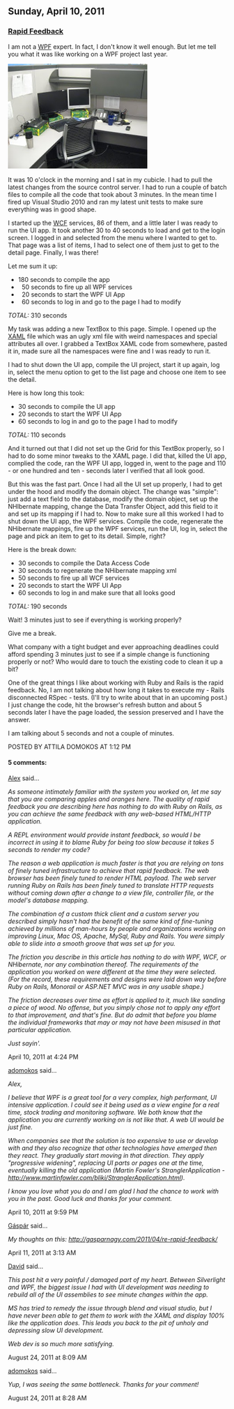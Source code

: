 ## Sunday, April 10, 2011

### [Rapid Feedback](http://www.adomokos.com/2011/04/rapid-feedback.html)

I am not a [WPF](http://en.wikipedia.org/wiki/Windows_Presentation_Foundation) expert. In fact, I don't know it well enough. But let me tell you what it was like working on a WPF project last year.

![desk](/resources/2011/04/IMG_7152.JPG)

It was 10 o'clock in the morning and I sat in my cubicle. I had to pull the latest changes from the source control server. I had to run a couple of batch files to compile all the code that took about 3 minutes. In the mean time I fired up Visual Studio 2010 and ran my latest unit tests to make sure everything was in good shape.

I started up the [WCF](http://en.wikipedia.org/wiki/Windows_Communication_Foundation) services, 86 of them, and a little later I was ready to run the UI app. It took another 30 to 40 seconds to load and get to the login screen. I logged in and selected from the menu where I wanted to get to. That page was a list of items, I had to select one of them just to get to the detail page. Finally, I was there!

Let me sum it up:
* 180 seconds to compile the app
*   50 seconds to fire up all WPF services
*   20 seconds to start the WPF UI App
*   60 seconds to log in and go to the page I had to modify

*TOTAL:* 310 seconds

My task was adding a new TextBox to this page. Simple. I opened up the [XAML](http://en.wikipedia.org/wiki/Xaml) file which was an ugly xml file with weird namespaces and special attributes all over. I grabbed a TextBox XAML code from somewhere, pasted it in, made sure all the namespaces were fine and I was ready to run it.

I had to shut down the UI app, compile the UI project, start it up again, log in, select the menu option to get to the list page and choose one item to see the detail.

Here is how long this took:
* 30 seconds to compile the UI app
* 20 seconds to start the WPF UI App
* 60 seconds to log in and go to the page I had to modify

*TOTAL:* 110 seconds

And it turned out that I did not set up the Grid for this TextBox properly, so I had to do some minor tweaks to the XAML page. I did that, killed the UI app, complied the code, ran the WPF UI app, logged in, went to the page and 110 - or one hundred and ten - seconds later I verified that all look good.

But this was the fast part. Once I had all the UI set up properly, I had to get under the hood and modify the domain object. The change was "simple": just add a text field to the database, modify the domain object, set up the NHIbernate mapping, change the Data Transfer Object, add this field to it and set up its mapping if I had to.
Now to make sure all this worked I had to shut down the UI app, the WPF services. Compile the code, regenerate the NHibernate mappings, fire up the WPF services, run the UI, log in, select the page and pick an item to get to its detail. Simple, right?

Here is the break down:
* 30 seconds to compile the Data Access Code
* 30 seconds to regenerate the NHibernate mapping xml
* 50 seconds to fire up all WCF services
* 20 seconds to start the WPF UI App
* 60 seconds to log in and make sure that all looks good

*TOTAL:* 190 seconds

Wait! 3 minutes just to see if everything is working properly?

Give me a break.

What company with a tight budget and ever approaching deadlines could afford spending 3 minutes just to see if a simple change is functioning properly or not? Who would dare to touch the existing code to clean it up a bit?

One of the great things I like about working with Ruby and Rails is the rapid feedback. No, I am not talking about how long it takes to execute my - Rails disconnected RSpec - tests. (I'll try to write about that in an upcoming post.) I just change the code, hit the browser's refresh button and about 5 seconds later I have the page loaded, the session preserved and I have the answer.

I am talking about 5 seconds and not a couple of minutes.

POSTED BY ATTILA DOMOKOS AT 1:12 PM

#### 5 comments:

[Alex](https://www.blogger.com/profile/00169666883152173097) said...

_As someone intimately familiar with the system you worked on, let me say that you are comparing apples and oranges here. The quality of rapid feedback you are describing here has nothing to do with Ruby on Rails, as you can achieve the same feedback with any web-based HTML/HTTP application._

_A REPL environment would provide instant feedback, so would I be incorrect in using it to blame Ruby for being too slow because it takes 5 seconds to render my code?_

_The reason a web application is much faster is that you are relying on tons of finely tuned infrastructure to achieve that rapid feedback. The web browser has been finely tuned to render HTML payload. The web server running Ruby on Rails has been finely tuned to translate HTTP requests without coming down after a change to a view file, controller file, or the model's database mapping._

_The combination of a custom thick client and a custom server you described simply hasn't had the benefit of the same kind of fine-tuning achieved by millions of man-hours by people and organizations working on improving Linux, Mac OS, Apache, MySql, Ruby and Rails. You were simply able to slide into a smooth groove that was set up for you._

_The friction you describe in this article has nothing to do with WPF, WCF, or NHibernate, nor any combination thereof. The requirements of the application you worked on were different at the time they were selected. (For the record, these requirements and designs were laid down way before Ruby on Rails, Monorail or ASP.NET MVC was in any usable shape.)_

_The friction decreases over time as effort is applied to it, much like sanding a piece of wood. No offense, but you simply chose not to apply any effort to that improvement, and that's fine. But do admit that before you blame the individual frameworks that may or may not have been misused in that particular application._

_Just sayin'._

April 10, 2011 at 4:24 PM

[adomokos](https://www.blogger.com/profile/09067995287578229487) said...

_Alex,_

_I believe that WPF is a great tool for a very complex, high performant, UI intensive application. I could see it being used as a view engine for a real time, stock trading and monitoring software. We both know that the application you are currently working on is not like that. A web UI would be just fine._

_When companies see that the solution is too expensive to use or develop with and they also recognize that other technologies have emerged then they react. They gradually start moving in that direction. They apply "progressive widening", replacing UI parts or pages one at the time, eventually killing the old application (Martin Fowler's StranglerApplication - http://www.martinfowler.com/bliki/StranglerApplication.html)._

_I know you love what you do and I am glad I had the chance to work with you in the past. Good luck and thanks for your comment._

April 10, 2011 at 9:59 PM

[Gáspár](https://www.blogger.com/profile/03913317482022172511) said...

_My thoughts on this: http://gasparnagy.com/2011/04/re-rapid-feedback/_

April 11, 2011 at 3:13 AM

[David](https://www.blogger.com/profile/01359234754306565494) said...

_This post hit a very painful / damaged part of my heart. Between Silverlight and WPF, the biggest issue I had with UI development was needing to rebuild all of the UI assemblies to see minute changes within the app._

_MS has tried to remedy the issue through blend and visual studio, but I have never been able to get them to work with the XAML and display 100% like the application does. This leads you back to the pit of unholy and depressing slow UI development._

_Web dev is so much more satisfying._

August 24, 2011 at 8:09 AM

[adomokos](https://www.blogger.com/profile/09067995287578229487) said...

_Yup, I was seeing the same bottleneck. Thanks for your comment!_

August 24, 2011 at 8:28 AM
